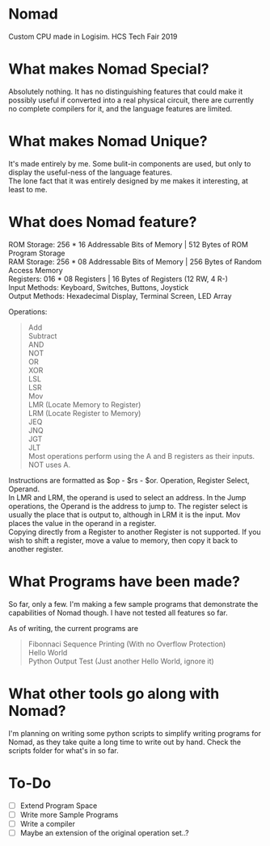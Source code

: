 # Nomad
Custom CPU made in Logisim. HCS Tech Fair 2019

# What makes Nomad Special?
Absolutely nothing. It has no distinguishing features that could make it possibly useful if converted into a real physical circuit, there are currently no complete compilers for it, and the language features are limited.

# What makes Nomad Unique?
It's made entirely by me. Some bulit-in components are used, but only to display the useful-ness of the language features.  
The lone fact that it was entirely designed by me makes it interesting, at least to me.

# What does Nomad feature?
ROM Storage: 256 * 16 Addressable Bits of Memory | 512 Bytes of ROM Program Storage  
RAM Storage: 256 * 08 Addressable Bits of Memory | 256 Bytes of Random Access Memory  
Registers: 016 * 08 Registers | 16 Bytes of Registers (12 RW, 4 R-)  
Input Methods: Keyboard, Switches, Buttons, Joystick  
Output Methods: Hexadecimal Display, Terminal Screen, LED Array

Operations: 
> Add  
> Subtract  
> AND   
> NOT  
> OR  
> XOR  
> LSL  
> LSR  
> Mov  
> LMR (Locate Memory to Register)  
> LRM (Locate Register to Memory)  
> JEQ  
> JNQ  
> JGT  
> JLT  
Most operations perform using the A and B registers as their inputs. NOT uses A.

Instructions are formatted as $op - $rs - $or. Operation, Register Select, Operand.  
In LMR and LRM, the operand is used to select an address. In the Jump operations, the Operand is the address to jump to. The register select is usually the place that is output to, although in LRM it is the input. Mov places the value in the operand in a register.  
Copying directly from a Register to another Register is not supported. If you wish to shift a register, move a value to memory, then copy it back to another register.

# What Programs have been made?
So far, only a few. I'm making a few sample programs that demonstrate the capabilities of Nomad though. I have not tested all features so far.

As of writing, the current programs are  
> Fibonnaci Sequence Printing (With no Overflow Protection)  
> Hello World  
> Python Output Test (Just another Hello World, ignore it)

# What other tools go along with Nomad?
I'm planning on writing some python scripts to simplify writing programs for Nomad, as they take quite a long time to write out by hand. Check the scripts folder for what's in so far.

# To-Do
- [ ] Extend Program Space  
- [ ] Write more Sample Programs
- [ ] Write a compiler
- [ ] Maybe an extension of the original operation set..?
